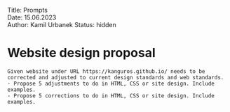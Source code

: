 Title: Prompts  
Date: 15.06.2023  
Author: Kamil Urbanek
Status: hidden

# Website design proposal

```text
Given website under URL https://kanguros.github.io/ needs to be corrected and adjusted to current design standards and web standards. 
- Propose 5 adjustments to do in HTML, CSS or site design. Include examples.
- Propose 5 corrections to do in HTML, CSS or site design. Include examples.

```

